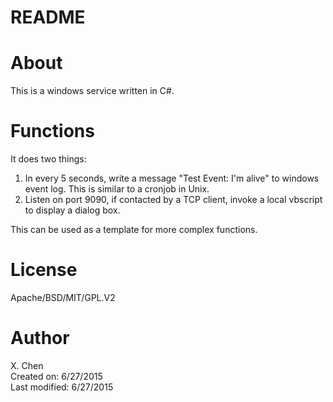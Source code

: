 README
=====

About
======
This is a windows service written in C#. 

Functions
==========
It does two things:

1) In every 5 seconds, write a message "Test Event: I'm alive" to windows event log. This is similar to a cronjob in Unix.  
2) Listen on port 9090, if contacted by a TCP client, invoke a local vbscript to display a dialog box.   
   
This can be used as a template for more complex functions.

License
======
Apache/BSD/MIT/GPL.V2

Author
======
X. Chen  
Created on: 6/27/2015  
Last modified: 6/27/2015
